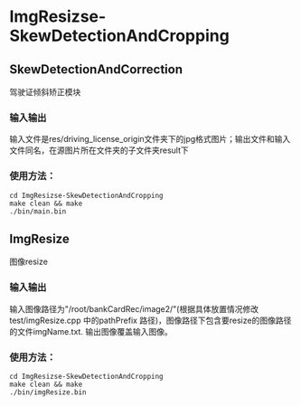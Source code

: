 # ImgResizse-SkewDetectionAndCropping
## SkewDetectionAndCorrection
驾驶证倾斜矫正模块

### 输入输出
输入文件是res/driving_license_origin文件夹下的jpg格式图片；输出文件和输入文件同名，在源图片所在文件夹的子文件夹result下

### 使用方法：     

	cd ImgResizse-SkewDetectionAndCropping
	make clean && make
	./bin/main.bin



## ImgResize
图像resize

### 输入输出
输入图像路径为"/root/bankCardRec/image2/"(根据具体放置情况修改test/imgResize.cpp 中的pathPrefix 路径)，图像路径下包含要resize的图像路径的文件imgName.txt.
输出图像覆盖输入图像。

### 使用方法：     

	cd ImgResizse-SkewDetectionAndCropping
	make clean && make
	./bin/imgResize.bin

